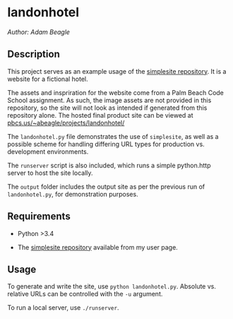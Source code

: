 # landonhotel

*Author: Adam Beagle*

## Description

This project serves as an example usage of the [simplesite repository](https://github.com/adambeagle/simplesite). It is a website for a fictional hotel.

The assets and inspriration for the website come from a Palm Beach Code School assignment. As such, the image assets are not provided in this repository, so the site will not look as intended if generated from this repository alone. The hosted final product site can be viewed at [pbcs.us/~abeagle/projects/landonhotel/](http://pbcs.us/~abeagle/projects/landonhotel/)

The `landonhotel.py` file demonstrates the use of `simplesite`, as well as a possible scheme for handling differing URL types for production vs. development environments.

The `runserver` script is also included, which runs a simple python.http server to host the site locally.

The `output` folder includes the output site as per the previous run of `landonhotel.py`, for demonstration purposes.

## Requirements

* Python >3.4

* The [simplesite repository](https://github.com/adambeagle/simplesite) available from my user page.

## Usage

To generate and write the site, use `python landonhotel.py`. Absolute vs. relative URLs can be controlled with the `-u` argument.

To run a local server, use `./runserver`.
